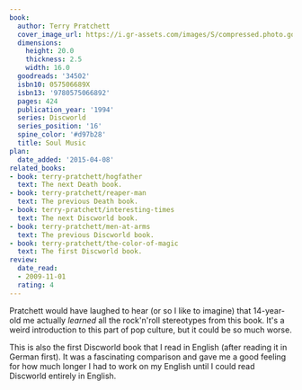 ```yaml
---
book:
  author: Terry Pratchett
  cover_image_url: https://i.gr-assets.com/images/S/compressed.photo.goodreads.com/books/1168566175l/34502.jpg
  dimensions:
    height: 20.0
    thickness: 2.5
    width: 16.0
  goodreads: '34502'
  isbn10: 057506689X
  isbn13: '9780575066892'
  pages: 424
  publication_year: '1994'
  series: Discworld
  series_position: '16'
  spine_color: '#d97b28'
  title: Soul Music
plan:
  date_added: '2015-04-08'
related_books:
- book: terry-pratchett/hogfather
  text: The next Death book.
- book: terry-pratchett/reaper-man
  text: The previous Death book.
- book: terry-pratchett/interesting-times
  text: The next Discworld book.
- book: terry-pratchett/men-at-arms
  text: The previous Discworld book.
- book: terry-pratchett/the-color-of-magic
  text: The first Discworld book.
review:
  date_read:
  - 2009-11-01
  rating: 4
---
```


Pratchett would have laughed to hear (or so I like to imagine) that 14-year-old me actually *learned* all the
rock'n'roll stereotypes from this book. It's a weird introduction to this part of pop culture, but it could be so much
worse.

This is also the first Discworld book that I read in English (after reading it in German first). It was a fascinating
comparison and gave me a good feeling for how much longer I had to work on my English until I could read Discworld
entirely in English.
